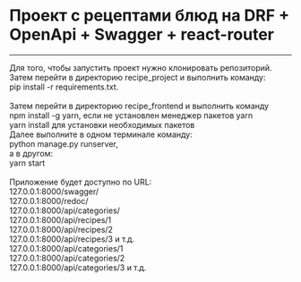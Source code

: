 <h1>Проект с рецептами блюд на DRF + OpenApi + Swagger + react-router</h1>
<hr>
Для того, чтобы запустить проект нужно клонировать репозиторий.<br>
Затем перейти в директорию recipe_project и выполнить команду: <br>
pip install -r requirements.txt.<br><br>
Затем перейти в директорию recipe_frontend и выполнить команду<br>
npm install -g yarn, если не установлен менеджер пакетов yarn<br>
yarn install для установки необходимых пакетов<br>
Далее выполните в одном терминале команду:<br>
python manage.py runserver,<br>
а в другом:<br>
yarn start<br>
<br>
Приложение будет доступно по URL:<br>
127.0.0.1:8000/swagger/<br>
127.0.0.1:8000/redoc/<br>
127.0.0.1:8000/api/categories/<br>
127.0.0.1:8000/api/recipes/1<br>
127.0.0.1:8000/api/recipes/2<br>
127.0.0.1:8000/api/recipes/3 и т.д.<br>
127.0.0.1:8000/api/categories/1<br>
127.0.0.1:8000/api/categories/2<br>
127.0.0.1:8000/api/categories/3 и т.д.<br>
